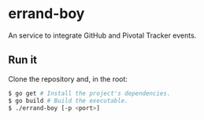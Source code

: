 # errand-boy
An service to integrate GitHub and Pivotal Tracker events.

## Run it
Clone the repository and, in the root:
```sh
$ go get # Install the project's dependencies.
$ go build # Build the executable.
$ ./errand-boy [-p <port>]
```
